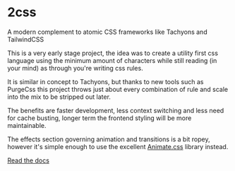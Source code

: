 # 2css

A modern complement to atomic CSS frameworks like Tachyons and TailwindCSS

This is a very early stage project, the idea was to create a utility first css language using the minimum amount of characters while still reading (in your mind) as through you're writing css rules.

It is similar in concept to Tachyons, but thanks to new tools such as PurgeCss this project throws just about every combination of rule and scale into the mix to be stripped out later.

The benefits are faster development, less context switching and less need for cache busting, longer term the frontend styling will be more maintainable. 

The effects section governing animation and transitions is a bit ropey, however it's simple enough to use the excellent [Animate.css](https://animate.style) library instead.



[Read the docs](https://indgy.github.io/indgy-github.io/2css/docs/index.html)
 